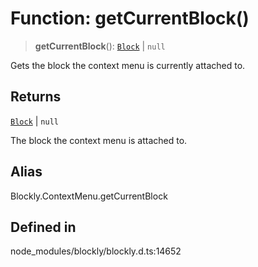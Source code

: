 # Function: getCurrentBlock()

> **getCurrentBlock**(): [`Block`](../../classes/Block.md) \| `null`

Gets the block the context menu is currently attached to.

## Returns

[`Block`](../../classes/Block.md) \| `null`

The block the context menu is attached to.

## Alias

Blockly.ContextMenu.getCurrentBlock

## Defined in

node_modules/blockly/blockly.d.ts:14652
